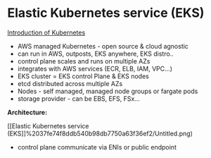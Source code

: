 # Elastic Kubernetes service (EKS)

[Introduction of Kubernetes](Elastic%20Kubernetes%20service%20(EKS)%2037fe74f8ddb540b98db7750a63f36ef2/Introduction%20of%20Kubernetes%2082ed44ad852a485caa0ee385f5b31e7f.md)

- AWS managed Kubernetes - open source & cloud agnostic
- can run in AWS, outposts, EKS anywhere, EKS distro..
- control plane scales and runs on multiple AZs
- integrates with AWS services (ECR, ELB, IAM, VPC…)
- EKS cluster = EKS control Plane & EKS nodes
- etcd distributed across multiple AZs
- Nodes - self managed, managed node groups or fargate pods
- storage provider - can be EBS, EFS, FSx…

**Architecture:**

[[Elastic Kubernetes service (EKS]]%2037fe74f8ddb540b98db7750a63f36ef2/Untitled.png)

- control plane communicate via ENIs or public endpoint
